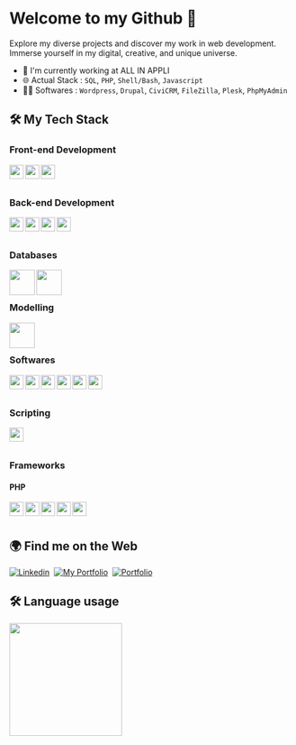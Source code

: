 # Welcome to my Github 👋

Explore my diverse projects and discover my work in web development. Immerse yourself in my digital, creative, and unique universe.

- 🔭 I'm currently working at ALL IN APPLI
- 🌐 Actual Stack : `SQL`, `PHP`, `Shell/Bash`, `Javascript`
- 👨‍💻 Softwares : `Wordpress`, `Drupal`, `CiviCRM`, `FileZilla`, `Plesk`, `PhpMyAdmin`

## :hammer_and_wrench: My Tech Stack

### Front-end Development
<img align="left" width="25px" src="https://cdn.jsdelivr.net/gh/devicons/devicon@latest/icons/html5/html5-original.svg" />
<img align="left" width="25px" src="https://cdn.jsdelivr.net/gh/devicons/devicon@latest/icons/css3/css3-original.svg" />
<img align="left" width="25px" src="https://cdn.jsdelivr.net/gh/devicons/devicon@latest/icons/javascript/javascript-original.svg" />
<br /> <br />

### Back-end Development
<img align="left" width="25px" src="https://cdn.jsdelivr.net/gh/devicons/devicon@latest/icons/python/python-original.svg" />
<img align="left" width="25px" src="https://cdn.jsdelivr.net/gh/devicons/devicon@latest/icons/java/java-original.svg" />
<img align="left" width="25px" src="https://cdn.jsdelivr.net/gh/devicons/devicon@latest/icons/php/php-original.svg" />          
<img align="left" width="25px" src="https://cdn.jsdelivr.net/gh/devicons/devicon@latest/icons/typescript/typescript-original.svg" />          
<br /> <br />

### Databases
<img align="left" width="45px" src="https://cdn.jsdelivr.net/gh/devicons/devicon@latest/icons/mysql/mysql-plain-wordmark.svg" />
<img align="left" width="45px" src="https://cdn.jsdelivr.net/gh/devicons/devicon@latest/icons/mongodb/mongodb-plain-wordmark.svg" />
<br /> <br />
                    
### Modelling
<img align="left" width="45px" src="https://cdn.jsdelivr.net/gh/devicons/devicon@latest/icons/unifiedmodelinglanguage/unifiedmodelinglanguage-original-wordmark.svg" />
<br /> <br />
         
### Softwares 
<!-- `FileZilla` `Apache` `PhpMyAdmin` `MongoDBCompass` `Git` `NodeJS` `Notion` `Figma` `Wordpress` -->
<img align="left" width="25px" src="https://cdn.jsdelivr.net/gh/devicons/devicon@latest/icons/filezilla/filezilla-original.svg" />
<img align="left" width="25px" src="https://cdn.jsdelivr.net/gh/devicons/devicon@latest/icons/apache/apache-original.svg" />          
<img align="left" width="25px" src="https://cdn.jsdelivr.net/gh/devicons/devicon@latest/icons/git/git-original.svg" />
<img align="left" width="25px" src="https://cdn.jsdelivr.net/gh/devicons/devicon@latest/icons/figma/figma-original.svg" />
<img align="left" width="25px" src="https://cdn.jsdelivr.net/gh/devicons/devicon@latest/icons/wordpress/wordpress-plain.svg" />
<img align="left" width="25px" src="https://cdn.jsdelivr.net/gh/devicons/devicon@latest/icons/notion/notion-original.svg" />
<br /> <br />

### Scripting
<img align="left" width="25px" src="https://cdn.jsdelivr.net/gh/devicons/devicon@latest/icons/bash/bash-original.svg" />          
<br /> <br />

### Frameworks
#### PHP 
<img align="left" width="25px" src="https://cdn.jsdelivr.net/gh/devicons/devicon@latest/icons/symfony/symfony-original-wordmark.svg" /> 
<img align="left" width="25px" src="https://cdn.jsdelivr.net/gh/devicons/devicon@latest/icons/svelte/svelte-original.svg" />          
<img align="left" width="25px" src="https://cdn.jsdelivr.net/gh/devicons/devicon@latest/icons/react/react-original-wordmark.svg" />
<img align="left" width="25px" src="https://cdn.jsdelivr.net/gh/devicons/devicon@latest/icons/vuejs/vuejs-original-wordmark.svg" />
<img align="left" width="25px" src="https://cdn.jsdelivr.net/gh/devicons/devicon@latest/icons/hibernate/hibernate-plain-wordmark.svg" />   
<br /> <br />
          
## :earth_africa: Find me on the Web
<!-- - Me découvrir au sein de mon [Portfolio](https://iassadki.alwaysdata.net/portfolio) -->
<!-- - Suivez mon actualité sur [Linkedin](https://www.linkedin.com/in/ilias-assadki) -->
<a href="https://www.linkedin.com/in/ilias-assadki"><img src="https://img.shields.io/badge/Linkedin-0A66C2?style=for-the-badge&logo=linkedin&logoColor=white" alt="Linkedin" /></a>&nbsp;
<a href="https://www.linkedin.com/in/ilias-assadki"><img src="https://img.shields.io/badge/My%20Portfolio-3B5998?style=for-the-badge&logo=earth&logoColor=white" alt="My Portfolio" /></a>&nbsp;
<a href="https://www.canva.com/design/DAF5rdcUT3U/nKZvQXerIG475UIGXyYpCw/edit?utm_content=DAF5rdcUT3U&utm_campaign=designshare&utm_medium=link2&utm_source=sharebutton"><img src="https://img.shields.io/badge/My Resume (French)-6F7CA3?style=for-the-badge&logo=portfolio&logoColor=white" alt="Portfolio" /></a>&nbsp;
<!-- <a href="https://www.canva.com/design/DAF-qnBKzVM/ZCZNvYirbMldd7eEAJu89Q/edit?utm_content=DAF-qnBKzVM&utm_campaign=designshare&utm_medium=link2&utm_source=sharebutton"><img src="https://img.shields.io/badge/My Resume (English)-6F7CA3?style=for-the-badge&logo=portfolio&logoColor=white" alt="Portfolio" /></a>&nbsp; -->

## :hammer_and_wrench: Language usage 

<div>
    <img height="200px" src="https://github-readme-stats-api-holic-x.vercel.app/api/top-langs/?username=iassadki&theme=gruvbox_light&layout=compact"/>
</div>

<!--
<a href="https://juliaundeutsch.com/"><img src="https://img.shields.io/badge/LINKTREE-CC6699?style=for-the-badge&logoColor=white" alt="Portfolio" /></a>&nbsp;
<a href="https://codepen.io/YuriDevAT"><img src="https://img.shields.io/badge/Codepen-000000?style=for-the-badge&logo=codepen&logoColor=white" alt="CodePen" /></a>&nbsp;

<img src="https://img.shields.io/badge/-javascript-F7DF1E?&style=for-the-badge&logo=javascript&logoColor=black" />

**IliasAssadki/IliasAssadki** is a ✨ _special_ ✨ repository because its `README.md` (this file) appears on your GitHub profile.

Here are some ideas to get you started:

- 🔭 I’m currently working on ...
- 👯 I’m looking to collaborate on ...
- 🤔 I’m looking for help with ...
- 💬 Ask me about ...
- 📫 How to reach me: ...
- 😄 Pronouns: ...
- ⚡ Fun fact: ...
-->
